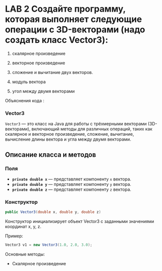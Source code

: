 # LAB 2 Создайте программу, которая выполняет следующие операции с 3D-векторами (надо создать класс Vector3):

1. скалярное произведение

2. векторное произведение

3. сложение и вычитание двух векторов.

4. модуль вектора

5. угол между двумя векторами

Объяснения кода : 

### Vector3

`Vector3` — это класс на Java для работы с трёхмерными векторами (3D-векторами), включающий методы для различных операций, таких как скалярное и векторное произведение, сложение, вычитание, вычисление длины вектора и угла между двумя векторами.

## Описание класса и методов

### Поля

- **`private double x`** — представляет компоненту `x` вектора.
- **`private double y`** — представляет компоненту `y` вектора.
- **`private double z`** — представляет компоненту `z` вектора.

### Конструктор

```java
public Vector3(double x, double y, double z)
```

Конструктор инициализирует объект Vector3 с заданными значениями координат x, y, z.

Пример:

```java
Vector3 v1 = new Vector3(1.0, 2.0, 3.0);
```

Основные методы: 

- Скалярное произведение
